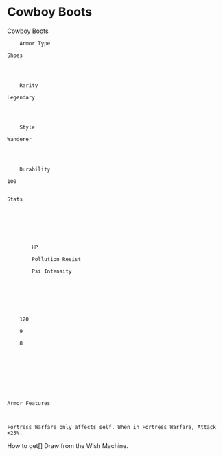 # Cowboy Boots

Cowboy Boots


	
		
		
	
	



	
		Armor Type
	
	Shoes



	
		Rarity
	
	Legendary



	
		Style
	
	Wanderer



	
		Durability
	
	100


	Stats

	
	
	
	
		
		
			HP
		
			Pollution Resist
		
			Psi Intensity
		
		
	
	
	
	
	
		120
	
		9
	
		8
	
	
	






	Armor Features


	
	Fortress Warfare only affects self. When in Fortress Warfare, Attack +25%.







How to get[]
Draw from the Wish Machine.
